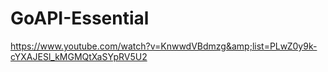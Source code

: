 # GoAPI-Essential
https://www.youtube.com/watch?v=KnwwdVBdmzg&amp;list=PLwZ0y9k-cYXAJESl_kMGMQtXaSYpRV5U2

